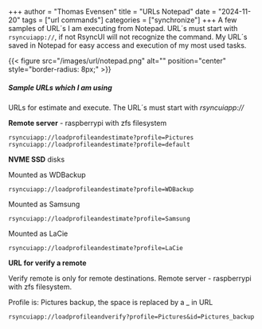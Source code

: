 +++
author = "Thomas Evensen"
title = "URLs Notepad"
date = "2024-11-20"
tags = ["url commands"]
categories = ["synchronize"]
+++
A few samples of URL´s I am executing from Notepad. URL´s must start with `rsyncuiapp://`, if not RsyncUI will not recognize the command.  My URL´s saved in Notepad for easy access and execution of my most used tasks.

{{< figure src="/images/url/notepad.png" alt="" position="center" style="border-radius: 8px;" >}}

##### Sample URLs which I am using

URLs for estimate and execute. The URL´s must start with *rsyncuiapp://*

**Remote server** - raspberrypi with zfs filesystem

`rsyncuiapp://loadprofileandestimate?profile=Pictures`
`rsyncuiapp://loadprofileandestimate?profile=default`

**NVME SSD** disks

Mounted as WDBackup

`rsyncuiapp://loadprofileandestimate?profile=WDBackup`

Mounted as Samsung

`rsyncuiapp://loadprofileandestimate?profile=Samsung`

Mounted as LaCie

`rsyncuiapp://loadprofileandestimate?profile=LaCie`

**URL for verify a remote**

Verify remote is only for remote destinations. Remote server - raspberrypi with zfs filesystem.

Profile is: Pictures backup, the space is replaced by a \_ in URL

`rsyncuiapp://loadprofileandverify?profile=Pictures&id=Pictures_backup`

